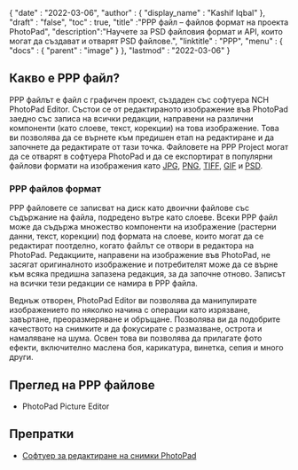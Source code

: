 {
  "date" : "2022-03-06",
  "author" : {
    "display_name" : "Kashif Iqbal"
},
  "draft" : "false",
  "toc" : true,
  "title" :"PPP файл – файлов формат на проекта PhotoPad",
  "description":"Научете за PSD файловия формат и API, които могат да създават и отварят PSD файлове.",
  "linktitle" : "PPP",
  "menu" : {
    "docs" : {
      "parent" : "image"
}
},
  "lastmod" : "2022-03-06"
}

## Какво е PPP файл?

PPP файлът е файл с графичен проект, създаден със софтуера NCH PhotoPad Editor. Състои се от редактираното изображение във PhotoPad заедно със записа на всички редакции, направени на различни компоненти (като слоеве, текст, корекции) на това изображение. Това ви позволява да се върнете към предишен етап на редактиране и да започнете да редактирате от тази точка. Файловете на PPP Project могат да се отварят в софтуера PhotoPad и да се експортират в популярни файлови формати на изображения като [JPG](/bg/image/jpeg/), [PNG](/bg/image/png/), [TIFF](/bg/image/tiff/), [GIF](/bg/image/gif/) и [PSD](/bg/image/psd/).

### PPP файлов формат

PPP файловете се записват на диск като двоични файлове със съдържание на файла, подредено вътре като слоеве. Всеки PPP файл може да съдържа множество компоненти на изображение (растерни данни, текст, корекции) под формата на слоеве, които могат да се редактират поотделно, когато файлът се отвори в редактора на PhotoPad. Редакциите, направени на изображение във PhotoPad, не засягат оригиналното изображение и потребителят може да се върне към всяка предишна запазена редакция, за да започне отново. Записът на всички тези редакции се намира в PPP файла.

Веднъж отворен, PhotoPad Editor ви позволява да манипулирате изображението по няколко начина с операции като изрязване, завъртане, преоразмеряване и обръщане. Позволява ви да подобрите качеството на снимките и да фокусирате с размазване, острота и намаляване на шума. Освен това ви позволява да прилагате фото ефекти, включително маслена боя, карикатура, винетка, сепия и много други.

## Преглед на PPP файлове

* PhotoPad Picture Editor

## Препратки ##

* [Софтуер за редактиране на снимки PhotoPad](https://www.nchsoftware.com/photoeditor/index.html)

